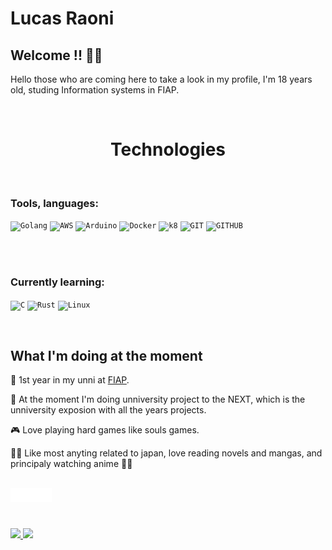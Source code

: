 # Lucas Raoni

## Welcome !! 👋👋

Hello those who are coming here to take a look in my profile, I'm 18 years old, studing Information systems in FIAP.


<br>
<h1 align="center">Technologies</h1>
<br>

  
### Tools, languages:
  
<code><img width="40px" src="https://cdn.jsdelivr.net/gh/devicons/devicon/icons/go/go-original-wordmark.svg" title="Golang"/></code>
<code><img width="40px" src="https://cdn.jsdelivr.net/gh/devicons/devicon/icons/amazonwebservices/amazonwebservices-original.svg" title = "AWS"/></code>
<code><img width="40px" src="https://cdn.jsdelivr.net/gh/devicons/devicon/icons/arduino/arduino-original.svg" title="Arduino"/></code>
<code><img width="40px" src="https://cdn.jsdelivr.net/gh/devicons/devicon/icons/docker/docker-original.svg" title="Docker"/></code>
<code><img width="40px" src="https://cdn.jsdelivr.net/gh/devicons/devicon/icons/kubernetes/kubernetes-plain.svg" title="k8"/></code>
<code><img width="40px" src="https://cdn.jsdelivr.net/gh/devicons/devicon/icons/git/git-original.svg" title = "GIT"/></code>
<code><img width="40px" src="https://cdn.jsdelivr.net/gh/devicons/devicon/icons/github/github-original.svg" title = "GITHUB"/></code>
  
<br>
<br>

### Currently learning:

<code><img width="40px" src="https://cdn.jsdelivr.net/gh/devicons/devicon/icons/c/c-original.svg" title="C"/></code>
<code><img width="40px" src="https://cdn.jsdelivr.net/gh/devicons/devicon/icons/rust/rust-plain.svg" title="Rust"/></code>
<code><img width="40px" src="https://cdn.jsdelivr.net/gh/devicons/devicon/icons/linux/linux-original.svg" title="Linux"/></code>

<br>

## What I'm doing at the moment

<div display="inline-block">
 <p align="left">🏢 1st year in my unni at <a href="https://www.fiap.com.br/">FIAP</a>.</p>
 <p align="left">💾 At the moment I'm doing unniversity project to the NEXT, which is the unniversity exposion with all the years projects.</p>
 <p align="left">🎮 Love playing hard games like souls games.</p>
 <p align="left"> 🗾🏯 Like most anyting related to japan, love reading novels and mangas, and principaly watching anime 🗼🗻</p>
</div>


<br>
<a href="https://www.instagram.com/lucas.mahauni" target="_blank"><img align="left" alt="Instagram" width="22px" src="https://github.com/Aakarsh-B/trying-repos/blob/master/insta.svg" />
<a href="https://twitter.com/mahauni2004" target="_blank"><img align="left" alt="Twitter" width="22px" src="https://github.com/Aakarsh-B/trying-repos/blob/master/twitter.svg" />
<a href="https://www.linkedin.com/in/lucas-antunes-036a78212" target="_blank"><img align="left" alt="LinkedIn" width="22px" src="https://github.com/Aakarsh-B/trying-repos/blob/master/linkedin.svg" />

<br>

##
<br>
<div>
<a href="https://github.com/mahauni">
<img height="180em" src="https://github-readme-stats.vercel.app/api/top-langs/?username=mahauni&layout=compact&hide=html,css&langs_count=7&theme=midnight-purple"/>
<img height="180em" src="https://github-readme-stats.vercel.app/api?username=mahauni&show_icons=true&theme=midnight-purple&include_all_commits=true&count_private=true"/>
</div>

##
